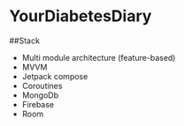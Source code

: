 # YourDiabetesDiary

##Stack
* Multi module architecture (feature-based)
* MVVM
* Jetpack compose
* Coroutines
* MongoDb
* Firebase
* Room
